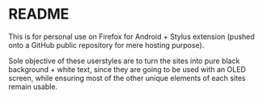 # README

This is for personal use on Firefox for Android + Stylus extension (pushed onto a GitHub public repository for mere hosting purpose).

Sole objective of these userstyles are to turn the sites into pure black background + white text, since they are going to be used with an OLED screen, while ensuring most of the other unique elements of each sites remain usable.
